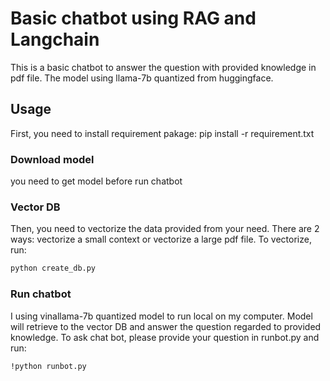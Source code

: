 # Basic chatbot using RAG and Langchain

This is a basic chatbot to answer the question with provided knowledge in pdf file. The model using llama-7b quantized from huggingface.

## Usage
First, you need to install requirement pakage:
pip install -r requirement.txt

### Download model
you need to get model before run chatbot

### Vector DB
Then, you need to vectorize the data provided from your need. There are 2 ways: vectorize a small context or vectorize a large pdf file. To vectorize, run:

```bash
python create_db.py
```

### Run chatbot
I using vinallama-7b quantized model to run local on my computer. Model will retrieve to the vector DB and answer the question regarded to provided knowledge. To ask chat bot, please provide your question in runbot.py and run:

```bash
!python runbot.py
```